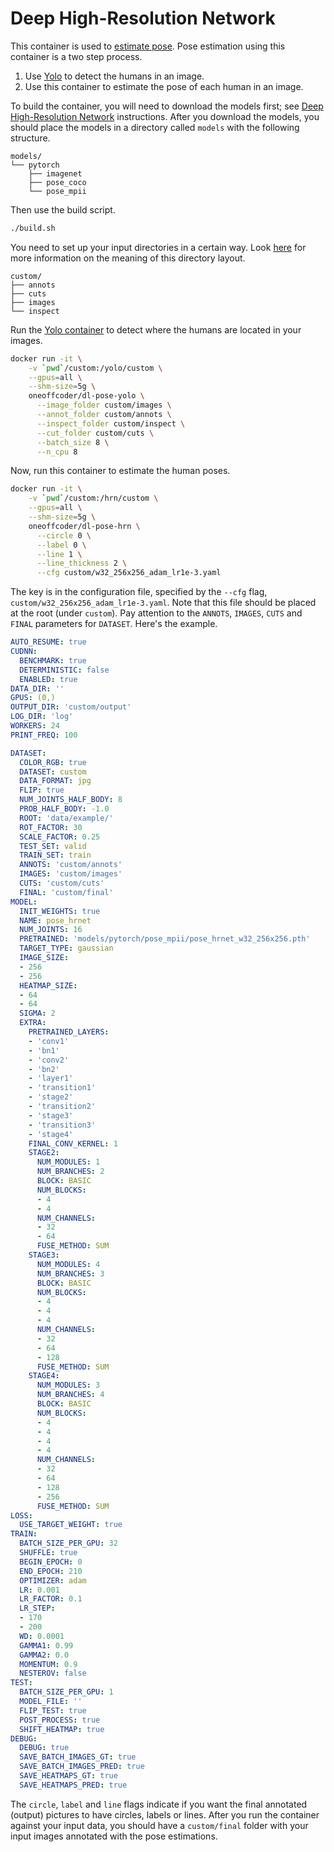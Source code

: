 # Deep High-Resolution Network

This container is used to [estimate pose](https://github.com/leoxiaobin/deep-high-resolution-net.pytorch). Pose estimation using this container is a two step process.

1. Use [Yolo](https://hub.docker.com/repository/docker/oneoffcoder/dl-pose-yolo) to detect the humans in an image.
2. Use this container to estimate the pose of each human in an image.

To build the container, you will need to download the models first; see [Deep High-Resolution Network](https://github.com/leoxiaobin/deep-high-resolution-net.pytorch) instructions. After you download the models, you should place the models in a directory called `models` with the following structure.

```
models/
└── pytorch
    ├── imagenet
    ├── pose_coco
    └── pose_mpii
```

Then use the build script.

```bash
./build.sh
```

You need to set up your input directories in a certain way. Look [here](https://hub.docker.com/repository/docker/oneoffcoder/dl-pose-yolo) for more information on the meaning of this directory layout.

```
custom/
├── annots
├── cuts
├── images
└── inspect
```

Run the [Yolo container](https://hub.docker.com/repository/docker/oneoffcoder/dl-pose-yolo) to detect where the humans are located in your images.

```bash
docker run -it \
    -v `pwd`/custom:/yolo/custom \
    --gpus=all \
    --shm-size=5g \
    oneoffcoder/dl-pose-yolo \
      --image_folder custom/images \
      --annot_folder custom/annots \
      --inspect_folder custom/inspect \
      --cut_folder custom/cuts \
      --batch_size 8 \
      --n_cpu 8
```

Now, run this container to estimate the human poses.

```bash
docker run -it \
    -v `pwd`/custom:/hrn/custom \
    --gpus=all \
    --shm-size=5g \
    oneoffcoder/dl-pose-hrn \
      --circle 0 \
      --label 0 \
      --line 1 \
      --line_thickness 2 \
      --cfg custom/w32_256x256_adam_lr1e-3.yaml
```

The key is in the configuration file, specified by the `--cfg` flag, `custom/w32_256x256_adam_lr1e-3.yaml`. Note that this file should be placed at the root (under `custom`). Pay attention to the `ANNOTS`, `IMAGES`, `CUTS` and `FINAL` parameters for `DATASET`. Here's the example.

```yaml
AUTO_RESUME: true
CUDNN:
  BENCHMARK: true
  DETERMINISTIC: false
  ENABLED: true
DATA_DIR: ''
GPUS: (0,)
OUTPUT_DIR: 'custom/output'
LOG_DIR: 'log'
WORKERS: 24
PRINT_FREQ: 100

DATASET:
  COLOR_RGB: true
  DATASET: custom
  DATA_FORMAT: jpg
  FLIP: true
  NUM_JOINTS_HALF_BODY: 8
  PROB_HALF_BODY: -1.0
  ROOT: 'data/example/'
  ROT_FACTOR: 30
  SCALE_FACTOR: 0.25
  TEST_SET: valid
  TRAIN_SET: train
  ANNOTS: 'custom/annots'
  IMAGES: 'custom/images'
  CUTS: 'custom/cuts'
  FINAL: 'custom/final'
MODEL:
  INIT_WEIGHTS: true
  NAME: pose_hrnet
  NUM_JOINTS: 16
  PRETRAINED: 'models/pytorch/pose_mpii/pose_hrnet_w32_256x256.pth'
  TARGET_TYPE: gaussian
  IMAGE_SIZE:
  - 256
  - 256
  HEATMAP_SIZE:
  - 64
  - 64
  SIGMA: 2
  EXTRA:
    PRETRAINED_LAYERS:
    - 'conv1'
    - 'bn1'
    - 'conv2'
    - 'bn2'
    - 'layer1'
    - 'transition1'
    - 'stage2'
    - 'transition2'
    - 'stage3'
    - 'transition3'
    - 'stage4'
    FINAL_CONV_KERNEL: 1
    STAGE2:
      NUM_MODULES: 1
      NUM_BRANCHES: 2
      BLOCK: BASIC
      NUM_BLOCKS:
      - 4
      - 4
      NUM_CHANNELS:
      - 32
      - 64
      FUSE_METHOD: SUM
    STAGE3:
      NUM_MODULES: 4
      NUM_BRANCHES: 3
      BLOCK: BASIC
      NUM_BLOCKS:
      - 4
      - 4
      - 4
      NUM_CHANNELS:
      - 32
      - 64
      - 128
      FUSE_METHOD: SUM
    STAGE4:
      NUM_MODULES: 3
      NUM_BRANCHES: 4
      BLOCK: BASIC
      NUM_BLOCKS:
      - 4
      - 4
      - 4
      - 4
      NUM_CHANNELS:
      - 32
      - 64
      - 128
      - 256
      FUSE_METHOD: SUM
LOSS:
  USE_TARGET_WEIGHT: true
TRAIN:
  BATCH_SIZE_PER_GPU: 32
  SHUFFLE: true
  BEGIN_EPOCH: 0
  END_EPOCH: 210
  OPTIMIZER: adam
  LR: 0.001
  LR_FACTOR: 0.1
  LR_STEP:
  - 170
  - 200
  WD: 0.0001
  GAMMA1: 0.99
  GAMMA2: 0.0
  MOMENTUM: 0.9
  NESTEROV: false
TEST:
  BATCH_SIZE_PER_GPU: 1
  MODEL_FILE: ''
  FLIP_TEST: true
  POST_PROCESS: true
  SHIFT_HEATMAP: true
DEBUG:
  DEBUG: true
  SAVE_BATCH_IMAGES_GT: true
  SAVE_BATCH_IMAGES_PRED: true
  SAVE_HEATMAPS_GT: true
  SAVE_HEATMAPS_PRED: true
```

The `circle`, `label` and `line` flags indicate if you want the final annotated (output) pictures to have circles, labels or lines. After you run the container against your input data, you should have a `custom/final` folder with your input images annotated with the pose estimations.